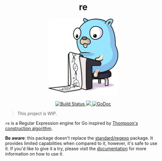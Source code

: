 <div align="center">
  <h1>re</h1>
  <img alt="re Gopher" src="assets/re.png" width="225">
  <p>
    <a href="https://app.travis-ci.com/celicoo/re">
      <img alt="Build Status" src="https://travis-ci.org/celicoo/re.svg?branch=main">
    </a>
    <a href="https://codecov.io/gh/celicoo/re">
      <img src="https://codecov.io/gh/celicoo/re/branch/main/graph/badge.svg?token=k2mHLm1Lep"/>
    </a>
    <a href="https://godoc.org/github.com/celicoo/re">
      <img alt="GoDoc" src="https://godoc.org/github.com/celicoo/re?status.svg">
    </a>
  </p>
</div>

> This project is WIP.

`re` is a Regular Expression engine for Go inspired by [Thompson's construction algorithm](https://en.wikipedia.org/wiki/Thompson%27s_construction).

**Be aware**: this package doesn't replace the [standard/regexp](https://pkg.go.dev/regexp) package. It provides limited capabilities when compared to it, however, it's safe to use it. If you'd like to give it a try, please visit the [documentation](https://godoc.org/github.com/celicoo/re) for more information on how to use it.

